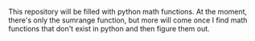 This repository will be filled with python math functions. At the moment, there's only the sumrange function, but more will come once I find math functions that don't exist in python and then figure them out.
